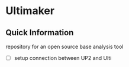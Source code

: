 # Ultimaker
## Quick Information
repository for an open source base analysis tool
- [ ] setup connection between UP2 and Ulti
